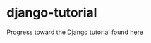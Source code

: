 # django-tutorial
Progress toward the Django tutorial found <a href="https://docs.djangoproject.com/en/1.8/intro/tutorial01/">here</a>
